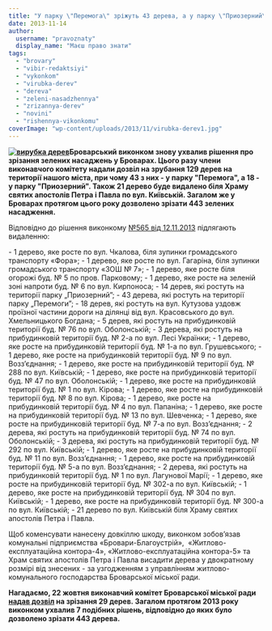```yaml
---
title: "У парку \"Перемога\" зріжуть 43 дерева, а у парку \"Приозерний\" - 18"
date: 2013-11-14
author: 
  username: "pravoznaty"
  display_name: "Маєш право знати"
tags: 
  - "brovary"
  - "vibir-redaktsiyi"
  - "vykonkom"
  - "virubka-derev"
  - "dereva"
  - "zeleni-nasadzhennya"
  - "zrizannya-derev"
  - "novini"
  - "rishennya-vikonkomu"
coverImage: "wp-content/uploads/2013/11/virubka-derev1.jpg"
---
```


**[![вирубка дерев](https://mpz.brovary.org/wp-content/uploads/2013/11/virubka-derev1.jpg)](https://mpz.brovary.org/wp-content/uploads/2013/11/virubka-derev1.jpg)Броварський виконком знову ухвалив рішення про зрізання зелених насаджень у Броварах. Цього разу члени виконавчого комітету надали дозвіл на зрубання 129 дерев на території нашого міста, при чому 43 з них - у парку "Перемога", а 18 - у парку "Приозерний". Також 21 дерево буде видалено біля Храму святих апостолів Петра і Павла **по вул. Київській**. Загалом же у Броварах протягом цього року дозволено зрізати 443 зелених насадження.**

Відповідно до рішення виконкому [№565 від 12.11.2013](https://docs.brovary.org/p9834/12.11.2013/565) підлягають видаленню:

\- 1 дерево, яке росте по вул. Чкалова, біля зупинки громадського транспорту «Фора»; - 1 дерево, яке росте по вул. Гагаріна, біля зупинки громадського транспорту «ЗОШ № 7»; - 1 дерево, яке росте біля огорожі буд. № 5 по пров. Парковому; - 1 дерево, яке росте на зеленій зоні напроти буд. № 6 по вул. Кирпоноса; - 14 дерев, які ростуть на території парку „Приозерний”; - 43 дерева, які ростуть на території парку „Перемоги”; - 18 дерев, які ростуть на вул. Кутузова уздовж проїзної частини дороги на ділянці від вул. Красовського до вул. Хмельницького Богдана; - 5 дерев, які ростуть на прибудинковій території буд. № 76 по вул. Оболонській; - 3 дерева, які ростуть на прибудинковій території буд. № 2-а по вул. Лесі Українки; - 1 дерево, яке росте на прибудинковій території буд. № 1-а по вул. Грушевського; - 1 дерево, яке росте на прибудинковій території буд. № 9 по вул. Возз’єднання; - 1 дерево, яке росте на прибудинковій території буд. № 288 по вул. Київській; - 1 дерево, яке росте на прибудинковій території буд. № 47 по вул. Оболонській; - 1 дерево, яке росте на прибудинковій території буд. № 1 по вул. Кірова; - 1 дерево, яке росте на прибудинковій території буд. № 8 по вул. Кірова; - 1 дерево, яке росте на прибудинковій території буд. № 4 по вул. Папаніна; - 1 дерево, яке росте на прибудинковій території буд. № 13 по вул. Шевченка; - 1 дерево, яке росте на прибудинковій території буд. № 7-а по вул. Возз’єднання; - 2 дерева, які ростуть на прибудинковій території буд. № 74 по вул. Оболонській; - 3 дерева, які ростуть на прибудинковій території буд. № 292 по вул. Київській; - 1 дерево, яке росте на прибудинковій території буд. № 11 по вул. Возз’єднання; - 1 дерево, яке росте на прибудинковій території буд. № 5-а по вул. Возз’єднання; - 2 дерева, які ростуть на прибудинковій території буд. № 1 по вул. Лагунової Марії; - 1 дерево, яке росте на прибудинковій території буд. № 302-а по вул. Київській; - 1 дерево, яке росте на прибудинковій території буд. № 304 по вул. Київській; - 1 дерево, яке росте на прибудинковій території буд. № 300-а по вул. Київській; - 21 дерево по вул. Київській біля Храму святих апостолів Петра і Павла.

Щоб коменсувати нанесену довкіллю шкоду, виконком зобов’язав комунальні підприємства «Бровари-Благоустрій»,  «Житлово-експлуатаційна контора-4», «Житлово-експлуатаційна контора-5» та Храм святих апостолів Петра і Павла висадити дерева у двократному розмірі від знесених - за узгодженням з управлінням житлово-комунального господарства Броварської міської ради.

**Нагадаємо, 22 жовтня виконавчий комітет Броварської міської ради [надав дозвіл](https://mpz.brovary.org/vikonkom-dozvoliv-komunalnikam-zrizati-u-brovarah-shhe-29-derev/) на зрізання 29 дерев. Загалом протягом 2013 року виконком ухвалив 7 подібних рішень, відповідно до яких було дозволено зрізати 443 дерева.**[](https://docs.brovary.org/p6745/12.02.2013/73)
